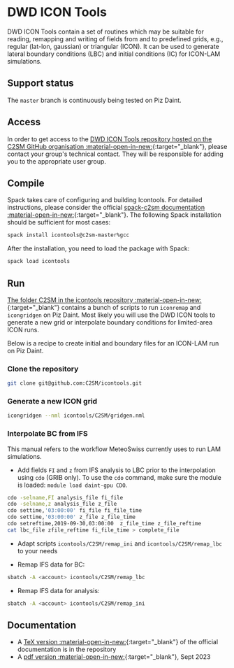 
# DWD ICON Tools

DWD ICON Tools contain a set of routines which may be suitable for reading, remapping and writing of fields from and to predefined grids,
e.g., regular (lat-lon, gaussian) or triangular (ICON). It can be used to generate lateral boundary conditions (LBC) and initial conditions (IC) for ICON-LAM simulations.

## Support status

The `master` branch is continuously being tested on Piz Daint.

## Access

In order to get access to the [DWD ICON Tools repository hosted on the C2SM GitHub organisation :material-open-in-new:](https://github.com/C2SM/icontools){:target="_blank"},
please contact your group's technical contact. They will be responsible for adding you to the appropriate user group.

## Compile

Spack takes care of configuring and building Icontools. For detailed instructions,
please consider the official [spack-c2sm documentation :material-open-in-new:](https://c2sm.github.io/spack-c2sm/latest){:target="_blank"}.
The following Spack installation should be sufficient for most cases:

```bash
spack install icontools@c2sm-master%gcc
```

After the installation, you need to load the package with Spack:

```bash
spack load icontools
```

## Run

[The folder C2SM in the icontools repository :material-open-in-new:](https://github.com/C2SM/icontools/tree/master/C2SM){:target="_blank"} contains a bunch of scripts to run `iconremap` and `icongridgen` on Piz Daint.
Most likely you will use the DWD ICON tools to generate a new grid or interpolate boundary conditions for limited-area ICON runs. 

Below is a recipe to create initial and boundary files for an ICON-LAM run on Piz Daint.

### Clone the repository

```bash
git clone git@github.com:C2SM/icontools.git
```

### Generate a new ICON grid

```bash
icongridgen --nml icontools/C2SM/gridgen.nml
``` 

### Interpolate BC from IFS

This manual refers to the workflow MeteoSwiss currently uses to run LAM simulations.

* Add fields `FI` and `z` from IFS analysis to LBC prior to the interpolation using `cdo` (GRIB only). To use the `cdo` command, make sure the module is loaded: `module load daint-gpu CDO`.

```bash
cdo -selname,FI analysis_file fi_file
cdo -selname,z analysis_file z_file
cdo settime,'03:00:00' fi_file fi_file_time
cdo settime,'03:00:00' z_file z_file_time
cdo setreftime,2019-09-30,03:00:00  z_file_time z_file_reftime
cat lbc_file zfile_reftime fi_file_time > complete_file
```

* Adapt scripts `icontools/C2SM/remap_ini` and `icontools/C2SM/remap_lbc` to your needs

* Remap IFS data for BC:

```bash
sbatch -A <account> icontools/C2SM/remap_lbc
``` 

* Remap IFS data for analysis:

 ```bash
sbatch -A <account> icontools/C2SM/remap_ini
```

## Documentation

* A [TeX version :material-open-in-new:](https://github.com/C2SM/icontools/blob/master/doc/icontools_doc.tex){:target="_blank"} of the official documentation is in the repository
* A [pdf version :material-open-in-new:](https://polybox.ethz.ch/index.php/s/jdYaNrWFF8LjcrF){:target="_blank"}, Sept 2023
